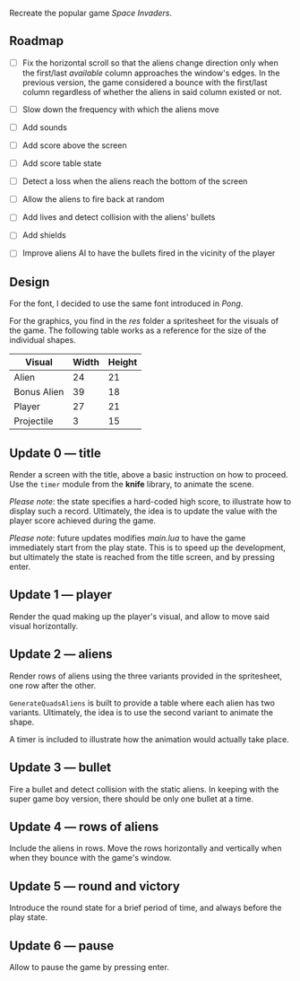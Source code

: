 Recreate the popular game _Space Invaders_.

## Roadmap

- [ ] Fix the horizontal scroll so that the aliens change direction only when the first/last _available_ column approaches the window's edges. In the previous version, the game considered a bounce with the first/last column regardless of whether the aliens in said column existed or not.

- [ ] Slow down the frequency with which the aliens move

- [ ] Add sounds

- [ ] Add score above the screen

- [ ] Add score table state

- [ ] Detect a loss when the aliens reach the bottom of the screen

- [ ] Allow the aliens to fire back at random

- [ ] Add lives and detect collision with the aliens' bullets

- [ ] Add shields

- [ ] Improve aliens AI to have the bullets fired in the vicinity of the player

## Design

For the font, I decided to use the same font introduced in _Pong_.

For the graphics, you find in the _res_ folder a spritesheet for the visuals of the game. The following table works as a reference for the size of the individual shapes.

| Visual      | Width | Height |
| ----------- | ----- | ------ |
| Alien       | 24    | 21     |
| Bonus Alien | 39    | 18     |
| Player      | 27    | 21     |
| Projectile  | 3     | 15     |

## Update 0 — title

Render a screen with the title, above a basic instruction on how to proceed. Use the `timer` module from the **knife** library, to animate the scene.

_Please note_: the state specifies a hard-coded high score, to illustrate how to display such a record. Ultimately, the idea is to update the value with the player score achieved during the game.

_Please note_: future updates modifies _main.lua_ to have the game immediately start from the play state. This is to speed up the development, but ultimately the state is reached from the title screen, and by pressing enter.

## Update 1 — player

Render the quad making up the player's visual, and allow to move said visual horizontally.

## Update 2 — aliens

Render rows of aliens using the three variants provided in the spritesheet, one row after the other.

`GenerateQuadsAliens` is built to provide a table where each alien has two variants. Ultimately, the idea is to use the second variant to animate the shape.

A timer is included to illustrate how the animation would actually take place.

## Update 3 — bullet

Fire a bullet and detect collision with the static aliens. In keeping with the super game boy version, there should be only one bullet at a time.

## Update 4 — rows of aliens

Include the aliens in rows. Move the rows horizontally and vertically when when they bounce with the game's window.

## Update 5 — round and victory

Introduce the round state for a brief period of time, and always before the play state.

## Update 6 — pause

Allow to pause the game by pressing enter.
